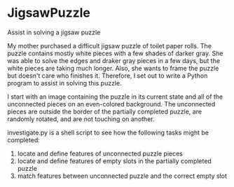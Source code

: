 # JigsawPuzzle
Assist in solving a jigsaw puzzle

My mother purchased a difficult jigsaw puzzle of toilet paper rolls. The puzzle contains mostly white pieces with a few shades of darker gray. She was able to solve the edges and draker gray pieces in a few days, but the white pieces are taking much longer. Also, she wants to frame the puzzle but doesn't care who finishes it. Therefore, I set out to write a Python program to assist in solving this puzzle.

I start with an image containing the puzzle in its current state and all of the unconnected pieces on an even-colored background. The unconnected pieces are outside the border of the partially completed puzzle, are randomly rotated, and are not touching on another.

investigate.py is a shell script to see how the following tasks might be completed:
1. locate and define features of unconnected puzzle pieces
2. locate and define features of empty slots in the partially completed puzzle
3. match features between unconnected puzzle and the correct empty slot

